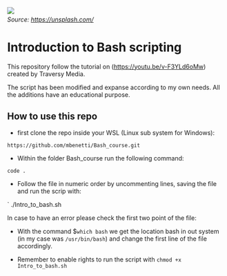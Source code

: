 

<img align="left" src="https://images.unsplash.com/photo-1537432376769-00f5c2f4c8d2?ixid=MXwxMjA3fDB8MHxwaG90by1wYWdlfHx8fGVufDB8fHw%3D&ixlib=rb-1.2.1&auto=format&fit=crop&w=1850&q=80">

###### Source: https://unsplash.com/

# Introduction to Bash scripting

This repository follow the tutorial on (https://youtu.be/v-F3YLd6oMw) created by Traversy Media.

The script has been modified and expanse according to my own needs. All the additions have an educational purpose. 

## How to use this repo

* first clone the repo inside your WSL (Linux sub system for Windows):

` https://github.com/mbenetti/Bash_course.git `

* Within the folder Bash_course run the following command:

` code . `

* Follow the file in numeric order by uncommenting lines, saving the file and run the scrip with:

` ./Intro_to_bash.sh

In case to have an error please check the first two point of the file:

* With the command $`which bash` we get the location bash in out system (in my case was `/usr/bin/bash`) and change the first line of the file accordingly.

* Remember to enable rights to run the script with `chmod +x Intro_to_bash.sh`
